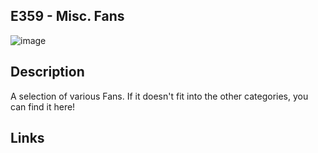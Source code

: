## E359 - Misc. Fans

 

![image](CAD/E359/image.png)

 

## Description   

 

A selection of various Fans. If it doesn't fit into the other categories, you can find it here!

 

## Links   




 
